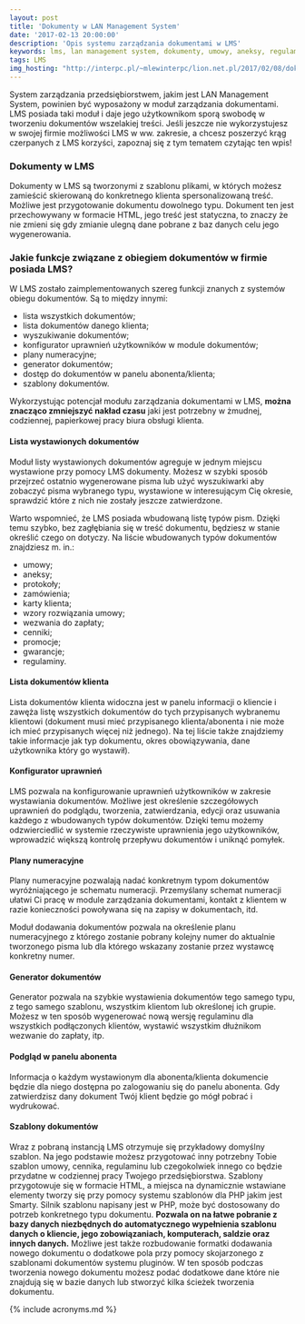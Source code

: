 ```yaml
---
layout: post
title: 'Dokumenty w LAN Management System'
date: '2017-02-13 20:00:00'
description: 'Opis systemu zarządzania dokumentami w LMS'
keywords: lms, lan management system, dokumenty, umowy, aneksy, regulaminy, książeczki opłat, wezwania do zapłaty, protokoły przekazywania sprzętu, protokoły zdawczo-odbiorcze
tags: LMS
img_hosting: "http://interpc.pl/~mlewinterpc/lion.net.pl/2017/02/08/dokumenty-w-lan-management-system/"
---
```


System zarządzania przedsiębiorstwem, jakim jest LAN Management System, 
powinien być wyposażony w moduł zarządzania dokumentami. LMS posiada taki moduł i 
daje jego użytkownikom sporą swobodę w tworzeniu dokumentów wszelakiej treści.
Jeśli jeszcze nie wykorzystujesz w swojej firmie możliwości LMS w ww. zakresie, 
a chcesz poszerzyć krąg czerpanych z LMS korzyści, zapoznaj się z tym tematem 
czytając ten wpis!

### Dokumenty w LMS

Dokumenty w LMS są tworzonymi z szablonu plikami, w których możesz 
zamieścić skierowaną do konkretnego klienta spersonalizowaną treść. 
Możliwe jest przygotowanie dokumentu dowolnego typu. Dokument ten jest 
przechowywany w formacie HTML, jego treść jest statyczna, to znaczy że nie 
zmieni się gdy zmianie ulegną dane pobrane z baz danych celu jego 
wygenerowania. 

### Jakie funkcje związane z obiegiem dokumentów w firmie posiada LMS?

W LMS zostało zaimplementowanych szereg funkcji znanych z systemów obiegu 
dokumentów.
Są to między innymi:

* lista wszystkich dokumentów;
* lista dokumentów danego klienta;
* wyszukiwanie dokumentów;
* konfigurator uprawnień użytkowników w module dokumentów;
* plany numeracyjne;
* generator dokumentów;
* dostęp do dokumentów w panelu abonenta/klienta;
* szablony dokumentów.

Wykorzystując potencjał modułu zarządzania dokumentami w LMS, **można 
znacząco zmniejszyć nakład czasu** jaki jest potrzebny w żmudnej, codziennej, 
papierkowej pracy biura obsługi klienta.

#### Lista wystawionych dokumentów

Moduł listy wystawionych dokumentów agreguje w jednym miejscu wystawione przy 
pomocy LMS dokumenty. Możesz w szybki sposób przejrzeć ostatnio wygenerowane 
pisma lub użyć wyszukiwarki aby zobaczyć pisma wybranego typu, wystawione w 
interesującym Cię okresie, sprawdzić które z nich nie zostały jeszcze
zatwierdzone.

Warto wspomnieć, że LMS posiada wbudowaną listę typów pism. Dzięki temu 
szybko, bez zagłębiania się w treść dokumentu, będziesz w stanie 
określić czego on dotyczy. Na liście wbudowanych typów dokumentów 
znajdziesz m. in.:

* umowy;
* aneksy;
* protokoły;
* zamówienia;
* karty klienta;
* wzory rozwiązania umowy;
* wezwania do zapłaty;
* cenniki;
* promocje;
* gwarancje;
* regulaminy.

#### Lista dokumentów klienta

Lista dokumentów klienta widoczna jest w panelu informacji o kliencie i 
zawęża listę wszystkich dokumentów do tych przypisanych wybranemu klientowi 
(dokument musi mieć przypisanego klienta/abonenta i nie może ich mieć 
przypisanych więcej niż jednego). Na tej liście także znajdziemy takie 
informacje jak typ dokumentu, okres obowiązywania, dane użytkownika który go 
wystawił).

#### Konfigurator uprawnień

LMS pozwala na konfigurowanie uprawnień użytkowników w zakresie wystawiania 
dokumentów. Możliwe jest określenie szczegółowych uprawnień do podglądu, 
tworzenia, zatwierdzania, edycji oraz usuwania każdego z wbudowanych typów 
dokumentów. Dzięki temu możemy odzwierciedlić w systemie rzeczywiste 
uprawnienia jego użytkowników, wprowadzić większą kontrolę przepływu 
dokumentów i uniknąć pomyłek.

#### Plany numeracyjne

Plany numeracyjne pozwalają nadać konkretnym typom dokumentów 
wyróżniającego je schematu numeracji. Przemyślany schemat numeracji ułatwi 
Ci pracę w module zarządzania dokumentami, kontakt z klientem w razie 
konieczności powoływana się na zapisy w dokumentach, itd.

Moduł dodawania dokumentów pozwala na określenie planu numeracyjnego z 
którego zostanie pobrany kolejny numer do aktualnie tworzonego pisma lub dla 
którego wskazany zostanie przez wystawcę konkretny numer.

#### Generator dokumentów

Generator pozwala na szybkie wystawienia dokumentów tego samego typu, z tego 
samego szablonu, wszystkim klientom lub określonej ich grupie. Możesz w ten 
sposób wygenerować nową wersję regulaminu dla wszystkich podłączonych 
klientów, wystawić wszystkim dłużnikom wezwanie do zapłaty, itp.

#### Podgląd w panelu abonenta

Informacja o każdym wystawionym dla abonenta/klienta dokumencie będzie dla 
niego dostępna po zalogowaniu się do panelu abonenta. Gdy zatwierdzisz dany 
dokument Twój klient będzie go mógł pobrać i wydrukować.

#### Szablony dokumentów

Wraz z pobraną instancją LMS otrzymuje się przykładowy domyślny szablon. 
Na jego podstawie możesz przygotować inny potrzebny Tobie szablon umowy, 
cennika, regulaminu lub czegokolwiek innego co będzie przydatne w codziennej 
pracy Twojego przedsiębiorstwa. Szablony przygotowuje się w formacie HTML, a 
miejsca na dynamicznie wstawiane elementy tworzy się przy pomocy systemu 
szablonów dla PHP jakim jest Smarty. Silnik szablonu napisany jest w PHP, 
może być dostosowany do potrzeb konkretnego typu dokumentu. **Pozwala on na 
łatwe pobranie z bazy danych niezbędnych do automatycznego wypełnienia 
szablonu danych o kliencie, jego zobowiązaniach, komputerach, saldzie oraz 
innych danych.** Możliwe jest także rozbudowanie formatki dodawania nowego 
dokumentu o dodatkowe pola przy pomocy skojarzonego z szablonami dokumentów 
systemu pluginów. W ten sposób podczas tworzenia nowego dokumentu możesz 
podać dodatkowe dane które nie znajdują się w bazie danych lub stworzyć 
kilka ścieżek tworzenia dokumentu.


{% include acronyms.md %}
